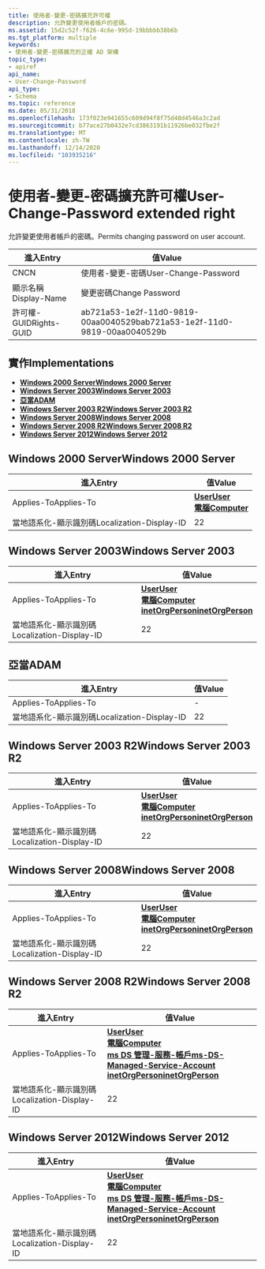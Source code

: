 ```yaml
---
title: 使用者-變更-密碼擴充許可權
description: 允許變更使用者帳戶的密碼。
ms.assetid: 15d2c52f-f626-4c6e-995d-19bbbbb38b6b
ms.tgt_platform: multiple
keywords:
- 使用者-變更-密碼擴充的正確 AD 架構
topic_type:
- apiref
api_name:
- User-Change-Password
api_type:
- Schema
ms.topic: reference
ms.date: 05/31/2018
ms.openlocfilehash: 173f023e941655c609d94f8f75d48d4546a3c2ad
ms.sourcegitcommit: b77ace27b0432e7cd3863191b11926be032fbe2f
ms.translationtype: MT
ms.contentlocale: zh-TW
ms.lasthandoff: 12/14/2020
ms.locfileid: "103935216"
---
```

# <a name="user-change-password-extended-right"></a><span data-ttu-id="1d66f-104">使用者-變更-密碼擴充許可權</span><span class="sxs-lookup"><span data-stu-id="1d66f-104">User-Change-Password extended right</span></span>

<span data-ttu-id="1d66f-105">允許變更使用者帳戶的密碼。</span><span class="sxs-lookup"><span data-stu-id="1d66f-105">Permits changing password on user account.</span></span>



| <span data-ttu-id="1d66f-106">進入</span><span class="sxs-lookup"><span data-stu-id="1d66f-106">Entry</span></span> | <span data-ttu-id="1d66f-107">值</span><span class="sxs-lookup"><span data-stu-id="1d66f-107">Value</span></span> |
|--------------|--------------------------------------|
| <span data-ttu-id="1d66f-108">CN</span><span class="sxs-lookup"><span data-stu-id="1d66f-108">CN</span></span>           | <span data-ttu-id="1d66f-109">使用者-變更-密碼</span><span class="sxs-lookup"><span data-stu-id="1d66f-109">User-Change-Password</span></span>                 |
| <span data-ttu-id="1d66f-110">顯示名稱</span><span class="sxs-lookup"><span data-stu-id="1d66f-110">Display-Name</span></span> | <span data-ttu-id="1d66f-111">變更密碼</span><span class="sxs-lookup"><span data-stu-id="1d66f-111">Change Password</span></span>                      |
| <span data-ttu-id="1d66f-112">許可權-GUID</span><span class="sxs-lookup"><span data-stu-id="1d66f-112">Rights-GUID</span></span>  | <span data-ttu-id="1d66f-113">ab721a53-1e2f-11d0-9819-00aa0040529b</span><span class="sxs-lookup"><span data-stu-id="1d66f-113">ab721a53-1e2f-11d0-9819-00aa0040529b</span></span> |



## <a name="implementations"></a><span data-ttu-id="1d66f-114">實作</span><span class="sxs-lookup"><span data-stu-id="1d66f-114">Implementations</span></span>

-   [<span data-ttu-id="1d66f-115">**Windows 2000 Server**</span><span class="sxs-lookup"><span data-stu-id="1d66f-115">**Windows 2000 Server**</span></span>](#windows-2000-server)
-   [<span data-ttu-id="1d66f-116">**Windows Server 2003**</span><span class="sxs-lookup"><span data-stu-id="1d66f-116">**Windows Server 2003**</span></span>](#windows-server-2003)
-   [<span data-ttu-id="1d66f-117">**亞當**</span><span class="sxs-lookup"><span data-stu-id="1d66f-117">**ADAM**</span></span>](#adam)
-   [<span data-ttu-id="1d66f-118">**Windows Server 2003 R2**</span><span class="sxs-lookup"><span data-stu-id="1d66f-118">**Windows Server 2003 R2**</span></span>](#windows-server-2003-r2)
-   [<span data-ttu-id="1d66f-119">**Windows Server 2008**</span><span class="sxs-lookup"><span data-stu-id="1d66f-119">**Windows Server 2008**</span></span>](#windows-server-2008)
-   [<span data-ttu-id="1d66f-120">**Windows Server 2008 R2**</span><span class="sxs-lookup"><span data-stu-id="1d66f-120">**Windows Server 2008 R2**</span></span>](#windows-server-2008-r2)
-   [<span data-ttu-id="1d66f-121">**Windows Server 2012**</span><span class="sxs-lookup"><span data-stu-id="1d66f-121">**Windows Server 2012**</span></span>](#windows-server-2012)

## <a name="windows-2000-server"></a><span data-ttu-id="1d66f-122">Windows 2000 Server</span><span class="sxs-lookup"><span data-stu-id="1d66f-122">Windows 2000 Server</span></span>



| <span data-ttu-id="1d66f-123">進入</span><span class="sxs-lookup"><span data-stu-id="1d66f-123">Entry</span></span> | <span data-ttu-id="1d66f-124">值</span><span class="sxs-lookup"><span data-stu-id="1d66f-124">Value</span></span> |
|-------------------------|-----------------------------------------------------------------------------|
| <span data-ttu-id="1d66f-125">Applies-To</span><span class="sxs-lookup"><span data-stu-id="1d66f-125">Applies-To</span></span>              | [<span data-ttu-id="1d66f-126">**User**</span><span class="sxs-lookup"><span data-stu-id="1d66f-126">**User**</span></span>](c-user.md)<br/> [<span data-ttu-id="1d66f-127">**電腦**</span><span class="sxs-lookup"><span data-stu-id="1d66f-127">**Computer**</span></span>](c-computer.md)<br/> |
| <span data-ttu-id="1d66f-128">當地語系化-顯示識別碼</span><span class="sxs-lookup"><span data-stu-id="1d66f-128">Localization-Display-ID</span></span> | <span data-ttu-id="1d66f-129">2</span><span class="sxs-lookup"><span data-stu-id="1d66f-129">2</span></span>                                                                           |



## <a name="windows-server-2003"></a><span data-ttu-id="1d66f-130">Windows Server 2003</span><span class="sxs-lookup"><span data-stu-id="1d66f-130">Windows Server 2003</span></span>



| <span data-ttu-id="1d66f-131">進入</span><span class="sxs-lookup"><span data-stu-id="1d66f-131">Entry</span></span> | <span data-ttu-id="1d66f-132">值</span><span class="sxs-lookup"><span data-stu-id="1d66f-132">Value</span></span> |
|-------------------------|---------------------------------------------------------------------------------------------------------------------------------|
| <span data-ttu-id="1d66f-133">Applies-To</span><span class="sxs-lookup"><span data-stu-id="1d66f-133">Applies-To</span></span>              | [<span data-ttu-id="1d66f-134">**User**</span><span class="sxs-lookup"><span data-stu-id="1d66f-134">**User**</span></span>](c-user.md)<br/> [<span data-ttu-id="1d66f-135">**電腦**</span><span class="sxs-lookup"><span data-stu-id="1d66f-135">**Computer**</span></span>](c-computer.md)<br/> [<span data-ttu-id="1d66f-136">**inetOrgPerson**</span><span class="sxs-lookup"><span data-stu-id="1d66f-136">**inetOrgPerson**</span></span>](c-inetorgperson.md)<br/> |
| <span data-ttu-id="1d66f-137">當地語系化-顯示識別碼</span><span class="sxs-lookup"><span data-stu-id="1d66f-137">Localization-Display-ID</span></span> | <span data-ttu-id="1d66f-138">2</span><span class="sxs-lookup"><span data-stu-id="1d66f-138">2</span></span>                                                                                                                               |



## <a name="adam"></a><span data-ttu-id="1d66f-139">亞當</span><span class="sxs-lookup"><span data-stu-id="1d66f-139">ADAM</span></span>



| <span data-ttu-id="1d66f-140">進入</span><span class="sxs-lookup"><span data-stu-id="1d66f-140">Entry</span></span> | <span data-ttu-id="1d66f-141">值</span><span class="sxs-lookup"><span data-stu-id="1d66f-141">Value</span></span> |
|-------------------------|-----|
| <span data-ttu-id="1d66f-142">Applies-To</span><span class="sxs-lookup"><span data-stu-id="1d66f-142">Applies-To</span></span>              | \-  |
| <span data-ttu-id="1d66f-143">當地語系化-顯示識別碼</span><span class="sxs-lookup"><span data-stu-id="1d66f-143">Localization-Display-ID</span></span> | <span data-ttu-id="1d66f-144">2</span><span class="sxs-lookup"><span data-stu-id="1d66f-144">2</span></span>   |



## <a name="windows-server-2003-r2"></a><span data-ttu-id="1d66f-145">Windows Server 2003 R2</span><span class="sxs-lookup"><span data-stu-id="1d66f-145">Windows Server 2003 R2</span></span>



| <span data-ttu-id="1d66f-146">進入</span><span class="sxs-lookup"><span data-stu-id="1d66f-146">Entry</span></span> | <span data-ttu-id="1d66f-147">值</span><span class="sxs-lookup"><span data-stu-id="1d66f-147">Value</span></span> |
|-------------------------|---------------------------------------------------------------------------------------------------------------------------------|
| <span data-ttu-id="1d66f-148">Applies-To</span><span class="sxs-lookup"><span data-stu-id="1d66f-148">Applies-To</span></span>              | [<span data-ttu-id="1d66f-149">**User**</span><span class="sxs-lookup"><span data-stu-id="1d66f-149">**User**</span></span>](c-user.md)<br/> [<span data-ttu-id="1d66f-150">**電腦**</span><span class="sxs-lookup"><span data-stu-id="1d66f-150">**Computer**</span></span>](c-computer.md)<br/> [<span data-ttu-id="1d66f-151">**inetOrgPerson**</span><span class="sxs-lookup"><span data-stu-id="1d66f-151">**inetOrgPerson**</span></span>](c-inetorgperson.md)<br/> |
| <span data-ttu-id="1d66f-152">當地語系化-顯示識別碼</span><span class="sxs-lookup"><span data-stu-id="1d66f-152">Localization-Display-ID</span></span> | <span data-ttu-id="1d66f-153">2</span><span class="sxs-lookup"><span data-stu-id="1d66f-153">2</span></span>                                                                                                                               |



## <a name="windows-server-2008"></a><span data-ttu-id="1d66f-154">Windows Server 2008</span><span class="sxs-lookup"><span data-stu-id="1d66f-154">Windows Server 2008</span></span>



| <span data-ttu-id="1d66f-155">進入</span><span class="sxs-lookup"><span data-stu-id="1d66f-155">Entry</span></span> | <span data-ttu-id="1d66f-156">值</span><span class="sxs-lookup"><span data-stu-id="1d66f-156">Value</span></span> |
|-------------------------|---------------------------------------------------------------------------------------------------------------------------------|
| <span data-ttu-id="1d66f-157">Applies-To</span><span class="sxs-lookup"><span data-stu-id="1d66f-157">Applies-To</span></span>              | [<span data-ttu-id="1d66f-158">**User**</span><span class="sxs-lookup"><span data-stu-id="1d66f-158">**User**</span></span>](c-user.md)<br/> [<span data-ttu-id="1d66f-159">**電腦**</span><span class="sxs-lookup"><span data-stu-id="1d66f-159">**Computer**</span></span>](c-computer.md)<br/> [<span data-ttu-id="1d66f-160">**inetOrgPerson**</span><span class="sxs-lookup"><span data-stu-id="1d66f-160">**inetOrgPerson**</span></span>](c-inetorgperson.md)<br/> |
| <span data-ttu-id="1d66f-161">當地語系化-顯示識別碼</span><span class="sxs-lookup"><span data-stu-id="1d66f-161">Localization-Display-ID</span></span> | <span data-ttu-id="1d66f-162">2</span><span class="sxs-lookup"><span data-stu-id="1d66f-162">2</span></span>                                                                                                                               |



## <a name="windows-server-2008-r2"></a><span data-ttu-id="1d66f-163">Windows Server 2008 R2</span><span class="sxs-lookup"><span data-stu-id="1d66f-163">Windows Server 2008 R2</span></span>



| <span data-ttu-id="1d66f-164">進入</span><span class="sxs-lookup"><span data-stu-id="1d66f-164">Entry</span></span> | <span data-ttu-id="1d66f-165">值</span><span class="sxs-lookup"><span data-stu-id="1d66f-165">Value</span></span> |
|-------------------------|------------------------------------------------------------------------------------------------------------------------------------------------------------------------------------------------------------------|
| <span data-ttu-id="1d66f-166">Applies-To</span><span class="sxs-lookup"><span data-stu-id="1d66f-166">Applies-To</span></span>              | [<span data-ttu-id="1d66f-167">**User**</span><span class="sxs-lookup"><span data-stu-id="1d66f-167">**User**</span></span>](c-user.md)<br/> [<span data-ttu-id="1d66f-168">**電腦**</span><span class="sxs-lookup"><span data-stu-id="1d66f-168">**Computer**</span></span>](c-computer.md)<br/> [<span data-ttu-id="1d66f-169">**ms DS 管理-服務-帳戶**</span><span class="sxs-lookup"><span data-stu-id="1d66f-169">**ms-DS-Managed-Service-Account**</span></span>](c-msds-managedserviceaccount.md)<br/> [<span data-ttu-id="1d66f-170">**inetOrgPerson**</span><span class="sxs-lookup"><span data-stu-id="1d66f-170">**inetOrgPerson**</span></span>](c-inetorgperson.md)<br/> |
| <span data-ttu-id="1d66f-171">當地語系化-顯示識別碼</span><span class="sxs-lookup"><span data-stu-id="1d66f-171">Localization-Display-ID</span></span> | <span data-ttu-id="1d66f-172">2</span><span class="sxs-lookup"><span data-stu-id="1d66f-172">2</span></span>                                                                                                                                                                                                                |



## <a name="windows-server-2012"></a><span data-ttu-id="1d66f-173">Windows Server 2012</span><span class="sxs-lookup"><span data-stu-id="1d66f-173">Windows Server 2012</span></span>



| <span data-ttu-id="1d66f-174">進入</span><span class="sxs-lookup"><span data-stu-id="1d66f-174">Entry</span></span> | <span data-ttu-id="1d66f-175">值</span><span class="sxs-lookup"><span data-stu-id="1d66f-175">Value</span></span> |
|-------------------------|------------------------------------------------------------------------------------------------------------------------------------------------------------------------------------------------------------------|
| <span data-ttu-id="1d66f-176">Applies-To</span><span class="sxs-lookup"><span data-stu-id="1d66f-176">Applies-To</span></span>              | [<span data-ttu-id="1d66f-177">**User**</span><span class="sxs-lookup"><span data-stu-id="1d66f-177">**User**</span></span>](c-user.md)<br/> [<span data-ttu-id="1d66f-178">**電腦**</span><span class="sxs-lookup"><span data-stu-id="1d66f-178">**Computer**</span></span>](c-computer.md)<br/> [<span data-ttu-id="1d66f-179">**ms DS 管理-服務-帳戶**</span><span class="sxs-lookup"><span data-stu-id="1d66f-179">**ms-DS-Managed-Service-Account**</span></span>](c-msds-managedserviceaccount.md)<br/> [<span data-ttu-id="1d66f-180">**inetOrgPerson**</span><span class="sxs-lookup"><span data-stu-id="1d66f-180">**inetOrgPerson**</span></span>](c-inetorgperson.md)<br/> |
| <span data-ttu-id="1d66f-181">當地語系化-顯示識別碼</span><span class="sxs-lookup"><span data-stu-id="1d66f-181">Localization-Display-ID</span></span> | <span data-ttu-id="1d66f-182">2</span><span class="sxs-lookup"><span data-stu-id="1d66f-182">2</span></span>                                                                                                                                                                                                                |



 

 





